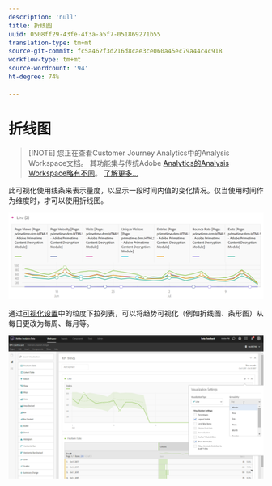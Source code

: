 ```yaml
---
description: 'null'
title: 折线图
uuid: 0508ff29-43fe-4f3a-a5f7-051869271b55
translation-type: tm+mt
source-git-commit: fc5a462f3d216d8cae3ce060a45ec79a44c4c918
workflow-type: tm+mt
source-wordcount: '94'
ht-degree: 74%

---
```



# 折线图

>[!NOTE] 您正在查看Customer Journey Analytics中的Analysis Workspace文档。 其功能集与传统Adobe [Analytics的Analysis Workspace略有不同](https://docs.adobe.com/content/help/zh-Hans/analytics/analyze/analysis-workspace/home.html)。 [了解更多...](/help/getting-started/cja-aa.md)

此可视化使用线条来表示量度，以显示一段时间内值的变化情况。仅当使用时间作为维度时，才可以使用折线图。

![](assets/line.png)

通过[可视化设置](/help/analysis-workspace/visualizations/freeform-analysis-visualizations.md#section_D3BB5042A92245D8BF6BCF072C66624B)中的粒度下拉列表，可以将趋势可视化（例如折线图、条形图）从每日更改为每周、每月等。

![](assets/viz-granularity.png)

